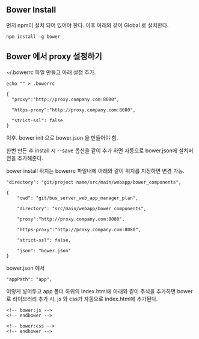 ## Bower Install

먼저 npm이 설치 되어 있어야 한다. 이후 아래와 같이 Global 로 설치한다.
```
npm install -g bower 
```

## Bower 에서 proxy 설정하기

~/.bowerrc 파일 만들고 아래 설정 추가.
```
echo "" > .bowerrc

{
  "proxy":"http://proxy.company.com:8080",

  "https-proxy":"http://proxy.company.com:8080",

  "strict-ssl": false
}
```

이후. bower init  으로 bower.json 을 만들어야 함.

한번 만든 후 install 시 --save 옵션을 같이 추가 하면 자동으로 bower.json에 설치버전을 추가해준다.

bower install 위치는 bowerrc 파일내에 아래와 같이 위치를 지정하면 변경 가능.

```
"directory": "git/project name/src/main/webapp/bower_components",
```

```
{
	"cwd": "git/bus_server_web_app_manager_plan",

	"directory": "src/main/webapp/bower_components",

	"proxy":"http://proxy.company.com:8080",

	"https-proxy":"http://proxy.company.com:8080",

	"strict-ssl": false,

	"json": "bower.json"
}
```

bower.json 에서 
```
"appPath": "app",
```
 이렇게 넣어두고 app 폴더 하위의 index.html에 아래와 같이 주석을 추가하면
 bower로 라이브러리 추가 시, js 와 css가 자동으로 index.html에 추가된다.
 ```
 <!-- bower:js -->
 <!-- endbower -->
 
 <!-- bower:css -->
 <!-- endbower -->
```
